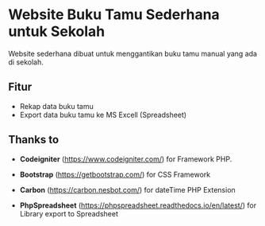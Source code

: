 
# Website Buku Tamu Sederhana untuk Sekolah

Website sederhana dibuat untuk menggantikan buku tamu manual yang ada di sekolah.




## Fitur

- Rekap data buku tamu
- Export data buku tamu ke MS Excell (Spreadsheet)


## Thanks to

- **Codeigniter** (https://www.codeigniter.com/) for Framework PHP. 

- **Bootstrap** (https://getbootstrap.com/) for CSS Framework

- **Carbon** (https://carbon.nesbot.com/) for dateTime PHP Extension

- **PhpSpreadsheet** (https://phpspreadsheet.readthedocs.io/en/latest/) for Library export to Spreadsheet
